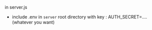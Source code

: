 in server.js

- include .env in `server` root directory with key : AUTH_SECRET=.... (whatever you want)
